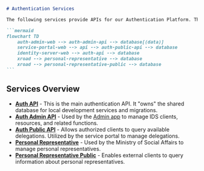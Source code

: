 ````markdown
# Authentication Services

The following services provide APIs for our Authentication Platform. They utilize a shared database and are hosted separately from all other island.is services.

```mermaid
flowchart TD
    auth-admin-web --> auth-admin-api --> database[(data)]
    service-portal-web --> api --> auth-public-api --> database
    identity-server-web --> auth-api --> database
    xroad --> personal-representative --> database
    xroad --> personal-representative-public --> database
```
````

## Services Overview

- **[Auth API](./api/README.md)** - This is the main authentication API. It "owns" the shared database for local development services and migrations.
- **[Auth Admin API](./admin-api/README.md)** - Used by the [Admin app](../../auth-admin-web) to manage IDS clients, resources, and related functions.
- **[Auth Public API](./public-api/README.md)** - Allows authorized clients to query available delegations. Utilized by the service portal to manage delegations.
- **[Personal Representative](./personal-representative)** - Used by the Ministry of Social Affairs to manage personal representatives.
- **[Personal Representative Public](./personal-representative-public)** - Enables external clients to query information about personal representatives.

```

```

